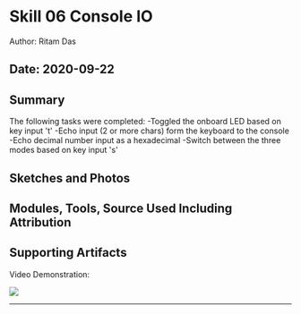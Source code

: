 #  Skill 06 Console IO

Author: Ritam Das

Date: 2020-09-22
-----

## Summary

The following tasks were completed:
-Toggled the onboard LED based on key input 't'
-Echo input (2 or more chars) form the keyboard to the console
-Echo decimal number input as a hexadecimal
-Switch between the three modes based on key input 's'

## Sketches and Photos


## Modules, Tools, Source Used Including Attribution


## Supporting Artifacts

Video Demonstration:

[![](http://img.youtube.com/vi/LxMp-gYuAOc/0.jpg)](http://www.youtube.com/watch?v=LxMp-gYuAOc "")


-----
